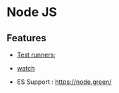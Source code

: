 # Node JS

## Features

- [Test runners](./test_runners/readme.md);
- [watch](./watch/index.js)

- ES Support : https://node.green/